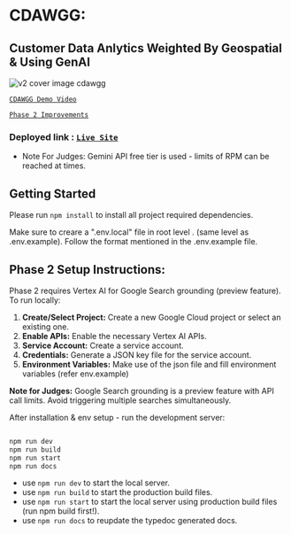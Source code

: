 # CDAWGG:

## Customer Data Anlytics Weighted By Geospatial & Using GenAI

![v2 cover image cdawgg](https://github.com/user-attachments/assets/169b2b21-db46-419a-81e5-c72839a3520b)

[`CDAWGG Demo Video`](https://drive.google.com/file/d/1scRXFMOxK1mjKi938ZdaijKhMRynr_5P/view?usp=sharing)

[`Phase 2 Improvements`](https://cdawgg.oofdev.com/embed_phase2_cdawgg_trimmed.mp4)


### Deployed link : [`Live Site`](https://cdawgg.oofdev.com/)


- Note For Judges: Gemini API free tier is used - limits of RPM can be reached at times.

## Getting Started

Please run `npm install` to install all project required dependencies.

Make sure to creare a ".env.local" file in root level . (same level as .env.example). Follow the format mentioned in the .env.example file.

## Phase 2 Setup Instructions:

Phase 2 requires Vertex AI for Google Search grounding (preview feature). To run locally:

1. **Create/Select Project:** Create a new Google Cloud project or select an existing one.
2. **Enable APIs:** Enable the necessary Vertex AI APIs.
3. **Service Account:** Create a service account.
4. **Credentials:** Generate a JSON key file for the service account.
5. **Environment Variables:** Make use of the json file and fill environment variables (refer env.example)

**Note for Judges:** Google Search grounding is a preview feature with API call limits. Avoid triggering multiple searches simultaneously.

After installation & env setup - run the development server:

```bash

npm run dev
npm run build
npm run start
npm run docs

```

- use `npm run dev` to start the local server.
- use `npm run build` to start the production build files.
- use `npm run start` to start the local server using production build files (run npm build first!).
- use `npm run docs` to reupdate the typedoc generated docs.
